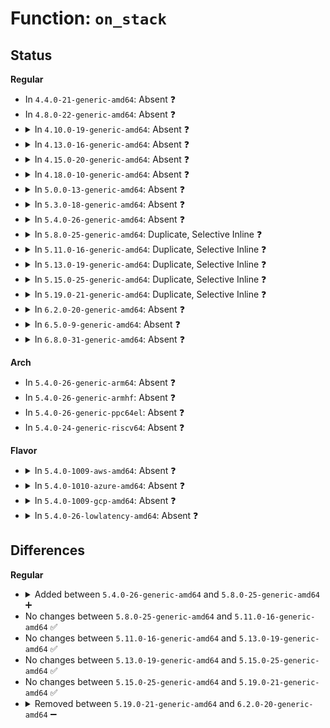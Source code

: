 # Function: <code>on_stack</code>

## Status
<b>Regular</b>
<ul>
<li>
In <code>4.4.0-21-generic-amd64</code>: Absent ❓
</li>
<li>
In <code>4.8.0-22-generic-amd64</code>: Absent ❓
</li>
<li>
<details>
<summary>In <code>4.10.0-19-generic-amd64</code>: Absent ❓</summary>

```json
{
  "name": "on_stack",
  "collision_type": "Unique Static",
  "inline_type": "Full",
  "funcs": [
    {
      "addr": 18446744071579277937,
      "name": "on_stack",
      "external": false,
      "loc": "arch/x86/include/asm/stacktrace.h:35",
      "file": "arch/x86/kernel/unwind_frame.c",
      "inline": "declared, inlined",
      "caller_inline": [
        "arch/x86/kernel/unwind_frame.c:update_stack_state"
      ],
      "caller_func": []
    }
  ],
  "symbols": []
}
```
</details>
</li>
<li>
<details>
<summary>In <code>4.13.0-16-generic-amd64</code>: Absent ❓</summary>

```json
{
  "name": "on_stack",
  "collision_type": "Unique Static",
  "inline_type": "Full",
  "funcs": [
    {
      "addr": 18446744071579274758,
      "name": "on_stack",
      "external": false,
      "loc": "arch/x86/include/asm/stacktrace.h:35",
      "file": "arch/x86/kernel/unwind_frame.c",
      "inline": "declared, inlined",
      "caller_inline": [
        "arch/x86/kernel/unwind_frame.c:update_stack_state"
      ],
      "caller_func": []
    }
  ],
  "symbols": []
}
```
</details>
</li>
<li>
<details>
<summary>In <code>4.15.0-20-generic-amd64</code>: Absent ❓</summary>

```json
{
  "name": "on_stack",
  "collision_type": "Static Duplication",
  "inline_type": "Full",
  "funcs": [
    {
      "addr": 18446744071579045013,
      "name": "on_stack",
      "external": false,
      "loc": "arch/x86/include/asm/stacktrace.h:39",
      "file": "arch/x86/kernel/dumpstack.c",
      "inline": "declared, inlined",
      "caller_inline": [],
      "caller_func": []
    },
    {
      "addr": 18446744071579293318,
      "name": "on_stack",
      "external": false,
      "loc": "arch/x86/include/asm/stacktrace.h:39",
      "file": "arch/x86/kernel/unwind_frame.c",
      "inline": "declared, inlined",
      "caller_inline": [
        "arch/x86/kernel/unwind_frame.c:update_stack_state"
      ],
      "caller_func": []
    }
  ],
  "symbols": []
}
```
</details>
</li>
<li>
<details>
<summary>In <code>4.18.0-10-generic-amd64</code>: Absent ❓</summary>

```json
{
  "name": "on_stack",
  "collision_type": "Static Duplication",
  "inline_type": "Full",
  "funcs": [
    {
      "addr": 18446744071579049857,
      "name": "on_stack",
      "external": false,
      "loc": "arch/x86/include/asm/stacktrace.h:39",
      "file": "arch/x86/kernel/dumpstack.c",
      "inline": "declared, inlined",
      "caller_inline": [],
      "caller_func": []
    },
    {
      "addr": 18446744071579306076,
      "name": "on_stack",
      "external": false,
      "loc": "arch/x86/include/asm/stacktrace.h:39",
      "file": "arch/x86/kernel/unwind_frame.c",
      "inline": "declared, inlined",
      "caller_inline": [
        "arch/x86/kernel/unwind_frame.c:__unwind_start",
        "arch/x86/kernel/unwind_frame.c:update_stack_state"
      ],
      "caller_func": []
    }
  ],
  "symbols": []
}
```
</details>
</li>
<li>
<details>
<summary>In <code>5.0.0-13-generic-amd64</code>: Absent ❓</summary>

```json
{
  "name": "on_stack",
  "collision_type": "Static Duplication",
  "inline_type": "Full",
  "funcs": [
    {
      "addr": 18446744071579054662,
      "name": "on_stack",
      "external": false,
      "loc": "arch/x86/include/asm/stacktrace.h:39",
      "file": "arch/x86/kernel/dumpstack.c",
      "inline": "declared, inlined",
      "caller_inline": [],
      "caller_func": []
    },
    {
      "addr": 18446744071579330638,
      "name": "on_stack",
      "external": false,
      "loc": "arch/x86/include/asm/stacktrace.h:39",
      "file": "arch/x86/kernel/unwind_frame.c",
      "inline": "declared, inlined",
      "caller_inline": [
        "arch/x86/kernel/unwind_frame.c:__unwind_start",
        "arch/x86/kernel/unwind_frame.c:update_stack_state"
      ],
      "caller_func": []
    }
  ],
  "symbols": []
}
```
</details>
</li>
<li>
<details>
<summary>In <code>5.3.0-18-generic-amd64</code>: Absent ❓</summary>

```json
{
  "name": "on_stack",
  "collision_type": "Static Duplication",
  "inline_type": "Full",
  "funcs": [
    {
      "addr": 18446744071579062460,
      "name": "on_stack",
      "external": false,
      "loc": "arch/x86/include/asm/stacktrace.h:41",
      "file": "arch/x86/kernel/dumpstack.c",
      "inline": "declared, inlined",
      "caller_inline": [],
      "caller_func": []
    },
    {
      "addr": 18446744071579345902,
      "name": "on_stack",
      "external": false,
      "loc": "arch/x86/include/asm/stacktrace.h:41",
      "file": "arch/x86/kernel/unwind_frame.c",
      "inline": "declared, inlined",
      "caller_inline": [
        "arch/x86/kernel/unwind_frame.c:__unwind_start",
        "arch/x86/kernel/unwind_frame.c:update_stack_state"
      ],
      "caller_func": []
    }
  ],
  "symbols": []
}
```
</details>
</li>
<li>
<details>
<summary>In <code>5.4.0-26-generic-amd64</code>: Absent ❓</summary>

```json
{
  "name": "on_stack",
  "collision_type": "Static Duplication",
  "inline_type": "Full",
  "funcs": [
    {
      "addr": 18446744071579064556,
      "name": "on_stack",
      "external": false,
      "loc": "arch/x86/include/asm/stacktrace.h:41",
      "file": "arch/x86/kernel/dumpstack.c",
      "inline": "declared, inlined",
      "caller_inline": [],
      "caller_func": []
    },
    {
      "addr": 18446744071579350238,
      "name": "on_stack",
      "external": false,
      "loc": "arch/x86/include/asm/stacktrace.h:41",
      "file": "arch/x86/kernel/unwind_frame.c",
      "inline": "declared, inlined",
      "caller_inline": [
        "arch/x86/kernel/unwind_frame.c:__unwind_start",
        "arch/x86/kernel/unwind_frame.c:update_stack_state"
      ],
      "caller_func": []
    }
  ],
  "symbols": []
}
```
</details>
</li>
<li>
<details>
<summary>In <code>5.8.0-25-generic-amd64</code>: Duplicate, Selective Inline ❓</summary>

```c
bool on_stack(struct stack_info * info, void * addr, size_t len)
```

```json
{
  "name": "on_stack",
  "collision_type": "Static Duplication",
  "inline_type": "Selective",
  "funcs": [
    {
      "addr": 18446744071579072489,
      "name": "on_stack",
      "external": false,
      "loc": "arch/x86/include/asm/stacktrace.h:41",
      "file": "arch/x86/kernel/dumpstack.c",
      "inline": "seen, unknown",
      "caller_inline": [],
      "caller_func": []
    },
    {
      "addr": 18446744071579379978,
      "name": "on_stack",
      "external": false,
      "loc": "arch/x86/include/asm/stacktrace.h:41",
      "file": "arch/x86/kernel/unwind_frame.c",
      "inline": "declared, inlined",
      "caller_inline": [
        "arch/x86/kernel/unwind_frame.c:__unwind_start",
        "arch/x86/kernel/unwind_frame.c:update_stack_state"
      ],
      "caller_func": []
    }
  ],
  "symbols": [
    {
      "addr": 18446744071579072489,
      "name": "on_stack",
      "section": ".text",
      "bind": "STB_LOCAL",
      "size": 52
    }
  ]
}
```
</details>
</li>
<li>
<details>
<summary>In <code>5.11.0-16-generic-amd64</code>: Duplicate, Selective Inline ❓</summary>

```c
bool on_stack(struct stack_info * info, void * addr, size_t len)
```

```json
{
  "name": "on_stack",
  "collision_type": "Static Duplication",
  "inline_type": "Selective",
  "funcs": [
    {
      "addr": 18446744071591244741,
      "name": "on_stack",
      "external": false,
      "loc": "arch/x86/include/asm/stacktrace.h:43",
      "file": "arch/x86/kernel/dumpstack.c",
      "inline": "seen, unknown",
      "caller_inline": [],
      "caller_func": []
    },
    {
      "addr": 18446744071579378618,
      "name": "on_stack",
      "external": false,
      "loc": "arch/x86/include/asm/stacktrace.h:43",
      "file": "arch/x86/kernel/unwind_frame.c",
      "inline": "declared, inlined",
      "caller_inline": [
        "arch/x86/kernel/unwind_frame.c:__unwind_start",
        "arch/x86/kernel/unwind_frame.c:update_stack_state"
      ],
      "caller_func": []
    }
  ],
  "symbols": [
    {
      "addr": 18446744071591244741,
      "name": "on_stack",
      "section": ".text",
      "bind": "STB_LOCAL",
      "size": 52
    }
  ]
}
```
</details>
</li>
<li>
<details>
<summary>In <code>5.13.0-19-generic-amd64</code>: Duplicate, Selective Inline ❓</summary>

```c
bool on_stack(struct stack_info * info, void * addr, size_t len)
```

```json
{
  "name": "on_stack",
  "collision_type": "Static Duplication",
  "inline_type": "Selective",
  "funcs": [
    {
      "addr": 18446744071591188535,
      "name": "on_stack",
      "external": false,
      "loc": "arch/x86/include/asm/stacktrace.h:43",
      "file": "arch/x86/kernel/dumpstack.c",
      "inline": "seen, unknown",
      "caller_inline": [],
      "caller_func": []
    },
    {
      "addr": 18446744071579382234,
      "name": "on_stack",
      "external": false,
      "loc": "arch/x86/include/asm/stacktrace.h:43",
      "file": "arch/x86/kernel/unwind_frame.c",
      "inline": "declared, inlined",
      "caller_inline": [
        "arch/x86/kernel/unwind_frame.c:__unwind_start",
        "arch/x86/kernel/unwind_frame.c:update_stack_state"
      ],
      "caller_func": []
    }
  ],
  "symbols": [
    {
      "addr": 18446744071591188535,
      "name": "on_stack",
      "section": ".text",
      "bind": "STB_LOCAL",
      "size": 53
    }
  ]
}
```
</details>
</li>
<li>
<details>
<summary>In <code>5.15.0-25-generic-amd64</code>: Duplicate, Selective Inline ❓</summary>

```c
bool on_stack(struct stack_info * info, void * addr, size_t len)
```

```json
{
  "name": "on_stack",
  "collision_type": "Static Duplication",
  "inline_type": "Selective",
  "funcs": [
    {
      "addr": 18446744071592052097,
      "name": "on_stack",
      "external": false,
      "loc": "arch/x86/include/asm/stacktrace.h:53",
      "file": "arch/x86/kernel/dumpstack.c",
      "inline": "seen, unknown",
      "caller_inline": [],
      "caller_func": []
    },
    {
      "addr": 18446744071579443930,
      "name": "on_stack",
      "external": false,
      "loc": "arch/x86/include/asm/stacktrace.h:53",
      "file": "arch/x86/kernel/unwind_frame.c",
      "inline": "declared, inlined",
      "caller_inline": [
        "arch/x86/kernel/unwind_frame.c:__unwind_start",
        "arch/x86/kernel/unwind_frame.c:update_stack_state"
      ],
      "caller_func": []
    }
  ],
  "symbols": [
    {
      "addr": 18446744071592052097,
      "name": "on_stack",
      "section": ".text",
      "bind": "STB_LOCAL",
      "size": 53
    }
  ]
}
```
</details>
</li>
<li>
<details>
<summary>In <code>5.19.0-21-generic-amd64</code>: Duplicate, Selective Inline ❓</summary>

```c
bool on_stack(struct stack_info * info, void * addr, size_t len)
```

```json
{
  "name": "on_stack",
  "collision_type": "Static Duplication",
  "inline_type": "Selective",
  "funcs": [
    {
      "addr": 18446744071593818753,
      "name": "on_stack",
      "external": false,
      "loc": "arch/x86/include/asm/stacktrace.h:53",
      "file": "arch/x86/kernel/dumpstack.c",
      "inline": "seen, unknown",
      "caller_inline": [],
      "caller_func": []
    },
    {
      "addr": 18446744071579514202,
      "name": "on_stack",
      "external": false,
      "loc": "arch/x86/include/asm/stacktrace.h:53",
      "file": "arch/x86/kernel/unwind_frame.c",
      "inline": "declared, inlined",
      "caller_inline": [
        "arch/x86/kernel/unwind_frame.c:__unwind_start",
        "arch/x86/kernel/unwind_frame.c:update_stack_state"
      ],
      "caller_func": []
    }
  ],
  "symbols": [
    {
      "addr": 18446744071593818753,
      "name": "on_stack",
      "section": ".text",
      "bind": "STB_LOCAL",
      "size": 65
    }
  ]
}
```
</details>
</li>
<li>
<details>
<summary>In <code>6.2.0-20-generic-amd64</code>: Absent ❓</summary>

```json
{
  "name": "on_stack",
  "collision_type": "Static Duplication",
  "inline_type": "Full",
  "funcs": [
    {
      "addr": 18446744071579178442,
      "name": "on_stack",
      "external": false,
      "loc": "arch/x86/include/asm/stacktrace.h:53",
      "file": "arch/x86/kernel/dumpstack.c",
      "inline": "declared, inlined",
      "caller_inline": [],
      "caller_func": []
    },
    {
      "addr": 18446744071579613562,
      "name": "on_stack",
      "external": false,
      "loc": "arch/x86/include/asm/stacktrace.h:53",
      "file": "arch/x86/kernel/unwind_frame.c",
      "inline": "declared, inlined",
      "caller_inline": [
        "arch/x86/kernel/unwind_frame.c:__unwind_start",
        "arch/x86/kernel/unwind_frame.c:update_stack_state"
      ],
      "caller_func": []
    }
  ],
  "symbols": []
}
```
</details>
</li>
<li>
<details>
<summary>In <code>6.5.0-9-generic-amd64</code>: Absent ❓</summary>

```json
{
  "name": "on_stack",
  "collision_type": "Static Duplication",
  "inline_type": "Full",
  "funcs": [
    {
      "addr": 18446744071579181866,
      "name": "on_stack",
      "external": false,
      "loc": "arch/x86/include/asm/stacktrace.h:53",
      "file": "arch/x86/kernel/dumpstack.c",
      "inline": "declared, inlined",
      "caller_inline": [],
      "caller_func": []
    },
    {
      "addr": 18446744071579626170,
      "name": "on_stack",
      "external": false,
      "loc": "arch/x86/include/asm/stacktrace.h:53",
      "file": "arch/x86/kernel/unwind_frame.c",
      "inline": "declared, inlined",
      "caller_inline": [
        "arch/x86/kernel/unwind_frame.c:__unwind_start",
        "arch/x86/kernel/unwind_frame.c:update_stack_state"
      ],
      "caller_func": []
    }
  ],
  "symbols": []
}
```
</details>
</li>
<li>
<details>
<summary>In <code>6.8.0-31-generic-amd64</code>: Absent ❓</summary>

```json
{
  "name": "on_stack",
  "collision_type": "Static Duplication",
  "inline_type": "Full",
  "funcs": [
    {
      "addr": 18446744071579211082,
      "name": "on_stack",
      "external": false,
      "loc": "arch/x86/include/asm/stacktrace.h:53",
      "file": "arch/x86/kernel/dumpstack.c",
      "inline": "declared, inlined",
      "caller_inline": [],
      "caller_func": []
    },
    {
      "addr": 18446744071579655226,
      "name": "on_stack",
      "external": false,
      "loc": "arch/x86/include/asm/stacktrace.h:53",
      "file": "arch/x86/kernel/unwind_frame.c",
      "inline": "declared, inlined",
      "caller_inline": [
        "arch/x86/kernel/unwind_frame.c:__unwind_start",
        "arch/x86/kernel/unwind_frame.c:update_stack_state"
      ],
      "caller_func": []
    }
  ],
  "symbols": []
}
```
</details>
</li>
</ul>
<b>Arch</b>
<ul>
<li>
In <code>5.4.0-26-generic-arm64</code>: Absent ❓
</li>
<li>
In <code>5.4.0-26-generic-armhf</code>: Absent ❓
</li>
<li>
In <code>5.4.0-26-generic-ppc64el</code>: Absent ❓
</li>
<li>
In <code>5.4.0-24-generic-riscv64</code>: Absent ❓
</li>
</ul>
<b>Flavor</b>
<ul>
<li>
<details>
<summary>In <code>5.4.0-1009-aws-amd64</code>: Absent ❓</summary>

```json
{
  "name": "on_stack",
  "collision_type": "Static Duplication",
  "inline_type": "Full",
  "funcs": [
    {
      "addr": 18446744071579064908,
      "name": "on_stack",
      "external": false,
      "loc": "arch/x86/include/asm/stacktrace.h:41",
      "file": "arch/x86/kernel/dumpstack.c",
      "inline": "declared, inlined",
      "caller_inline": [],
      "caller_func": []
    },
    {
      "addr": 18446744071579346142,
      "name": "on_stack",
      "external": false,
      "loc": "arch/x86/include/asm/stacktrace.h:41",
      "file": "arch/x86/kernel/unwind_frame.c",
      "inline": "declared, inlined",
      "caller_inline": [
        "arch/x86/kernel/unwind_frame.c:__unwind_start",
        "arch/x86/kernel/unwind_frame.c:update_stack_state"
      ],
      "caller_func": []
    }
  ],
  "symbols": []
}
```
</details>
</li>
<li>
<details>
<summary>In <code>5.4.0-1010-azure-amd64</code>: Absent ❓</summary>

```json
{
  "name": "on_stack",
  "collision_type": "Static Duplication",
  "inline_type": "Full",
  "funcs": [
    {
      "addr": 18446744071578997660,
      "name": "on_stack",
      "external": false,
      "loc": "arch/x86/include/asm/stacktrace.h:41",
      "file": "arch/x86/kernel/dumpstack.c",
      "inline": "declared, inlined",
      "caller_inline": [],
      "caller_func": []
    },
    {
      "addr": 18446744071579278350,
      "name": "on_stack",
      "external": false,
      "loc": "arch/x86/include/asm/stacktrace.h:41",
      "file": "arch/x86/kernel/unwind_frame.c",
      "inline": "declared, inlined",
      "caller_inline": [
        "arch/x86/kernel/unwind_frame.c:__unwind_start",
        "arch/x86/kernel/unwind_frame.c:update_stack_state"
      ],
      "caller_func": []
    }
  ],
  "symbols": []
}
```
</details>
</li>
<li>
<details>
<summary>In <code>5.4.0-1009-gcp-amd64</code>: Absent ❓</summary>

```json
{
  "name": "on_stack",
  "collision_type": "Static Duplication",
  "inline_type": "Full",
  "funcs": [
    {
      "addr": 18446744071579064492,
      "name": "on_stack",
      "external": false,
      "loc": "arch/x86/include/asm/stacktrace.h:41",
      "file": "arch/x86/kernel/dumpstack.c",
      "inline": "declared, inlined",
      "caller_inline": [],
      "caller_func": []
    },
    {
      "addr": 18446744071579346062,
      "name": "on_stack",
      "external": false,
      "loc": "arch/x86/include/asm/stacktrace.h:41",
      "file": "arch/x86/kernel/unwind_frame.c",
      "inline": "declared, inlined",
      "caller_inline": [
        "arch/x86/kernel/unwind_frame.c:__unwind_start",
        "arch/x86/kernel/unwind_frame.c:update_stack_state"
      ],
      "caller_func": []
    }
  ],
  "symbols": []
}
```
</details>
</li>
<li>
<details>
<summary>In <code>5.4.0-26-lowlatency-amd64</code>: Absent ❓</summary>

```json
{
  "name": "on_stack",
  "collision_type": "Static Duplication",
  "inline_type": "Full",
  "funcs": [
    {
      "addr": 18446744071579068556,
      "name": "on_stack",
      "external": false,
      "loc": "arch/x86/include/asm/stacktrace.h:41",
      "file": "arch/x86/kernel/dumpstack.c",
      "inline": "declared, inlined",
      "caller_inline": [],
      "caller_func": []
    },
    {
      "addr": 18446744071579354510,
      "name": "on_stack",
      "external": false,
      "loc": "arch/x86/include/asm/stacktrace.h:41",
      "file": "arch/x86/kernel/unwind_frame.c",
      "inline": "declared, inlined",
      "caller_inline": [
        "arch/x86/kernel/unwind_frame.c:__unwind_start",
        "arch/x86/kernel/unwind_frame.c:update_stack_state"
      ],
      "caller_func": []
    }
  ],
  "symbols": []
}
```
</details>
</li>
</ul>

## Differences
<b>Regular</b>
<ul>
<li>
<details>
<summary>Added between <code>5.4.0-26-generic-amd64</code> and <code>5.8.0-25-generic-amd64</code> ➕</summary>

```c
bool on_stack(struct stack_info * info, void * addr, size_t len)
```
</details>
</li>
<li>
No changes between <code>5.8.0-25-generic-amd64</code> and <code>5.11.0-16-generic-amd64</code> ✅
</li>
<li>
No changes between <code>5.11.0-16-generic-amd64</code> and <code>5.13.0-19-generic-amd64</code> ✅
</li>
<li>
No changes between <code>5.13.0-19-generic-amd64</code> and <code>5.15.0-25-generic-amd64</code> ✅
</li>
<li>
No changes between <code>5.15.0-25-generic-amd64</code> and <code>5.19.0-21-generic-amd64</code> ✅
</li>
<li>
<details>
<summary>Removed between <code>5.19.0-21-generic-amd64</code> and <code>6.2.0-20-generic-amd64</code> ➖</summary>

```c
bool on_stack(struct stack_info * info, void * addr, size_t len)
```
</details>
</li>
</ul>
